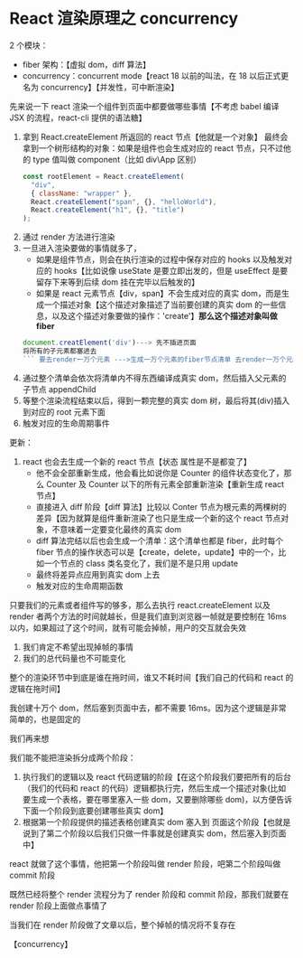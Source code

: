 # React 渲染原理之 concurrency

2 个模块：

- fiber 架构：【虚拟 dom，diff 算法】
- concurrency：concurrent mode【react 18 以前的叫法，在 18 以后正式更名为 concurrency】【并发性，可中断渲染】

先来说一下 react 渲染一个组件到页面中都要做哪些事情【不考虑 babel 编译 JSX 的流程，react-cli 提供的语法糖】

1. 拿到 React.createElement 所返回的 react 节点【他就是一个对象】
   最终会拿到一个树形结构的对象：如果是组件也会生成对应的 react 节点，只不过他的 type 值叫做 component（比如 div\App 区别）
   ```js
   const rootElement = React.createElement(
     "div",
     { className: "wrapper" },
     React.createElement("span", {}, "helloWorld"),
     React.createElement("h1", {}, "title")
   );
   ```
2. 通过 render 方法进行渲染
3. 一旦进入渲染要做的事情就多了，
   - 如果是组件节点，则会在执行渲染的过程中保存对应的 hooks 以及触发对应的 hooks【比如说像 useState 是要立即出发的，但是 useEffect 是要留存下来等到后续 dom 挂在完毕以后触发的】
   - 如果是 react 元素节点【div，span】不会生成对应的真实 dom，而是生成一个描述对象【这个描述对象描述了当前要创建的真实 dom 的一些信息，以及这个描述对象要做的操作：'create'】**那么这个描述对象叫做 fiber**
   ````js
   document.creatElement('div')---> 先不插进页面
   将所有的子元素都塞进去
   ``` 要去render一万个元素 --->生成一万个元素的fiber节点清单 去render一万个元素 ---> 将其塞入到页面中
   ````
4. 通过整个清单会依次将清单内不得东西编译成真实 dom，然后插入父元素的子节点 appendChild
5. 等整个渲染流程结束以后，得到一颗完整的真实 dom 树，最后将其(div)插入到对应的 root 元素下面
6. 触发对应的生命周期事件

更新：

1. react 也会去生成一个新的 react 节点【状态 属性是不是都变了】
   - 他不会全部重新生成，他会看比如说你是 Counter 的组件状态变化了，那么 Counter 及 Counter 以下的所有元素全部重新渲染【重新生成 react 节点】
   - 直接进入 diff 阶段【diff 算法】比较以 Conter 节点为根元素的两棵树的差异【因为就算是组件重新渲染了也只是生成一个新的这个 react 节点对象，不意味着一定要变化最终的真实 dom
   - diff 算法完结以后也会生成一个清单：这个清单也都是 fiber，此时每个 fiber 节点的操作状态可以是【create，delete，update】中的一个，比如一个节点的 class 类名变化了，我们是不是只用 update
   - 最终将差异点应用到真实 dom 上去
   - 触发对应的生命周期函数

只要我们的元素或者组件写的够多，那么去执行 react.createElement 以及 render 者两个方法的时间就越长，但是我们直到浏览器一帧就是要控制在 16ms 以内，如果超过了这个时间，就有可能会掉帧，用户的交互就会失效

1. 我们肯定不希望出现掉帧的事情
2. 我们的总代码量也不可能变化

整个的渲染环节中到底是谁在拖时间，谁又不耗时间【我们自己的代码和 react 的逻辑在拖时间】

我创建十万个 dom，然后塞到页面中去，都不需要 16ms。因为这个逻辑是非常简单的，也是固定的

我们再来想

我们能不能把渲染拆分成两个阶段：

1. 执行我们的逻辑以及 react 代码逻辑的阶段【在这个阶段我们要把所有的后台（我们的代码和 react 的代码）逻辑都执行完，然后生成一个描述对象(比如要生成一个表格，要在哪里塞入一些 dom，又要删除哪些 dom)，以方便告诉下面一个阶段到底要创建哪些真实 dom】
2. 根据第一个阶段提供的描述表格创建真实 dom 塞入到 页面这个阶段【也就是说到了第二个阶段以后我们只做一件事就是创建真实 dom，然后塞入到页面中】

react 就做了这个事情，他把第一个阶段叫做 render 阶段，吧第二个阶段叫做 commit 阶段

既然已经将整个 render 流程分为了 render 阶段和 commit 阶段，那我们就要在 render 阶段上面做点事情了

当我们在 render 阶段做了文章以后，整个掉帧的情况将不复存在

【concurrency】
